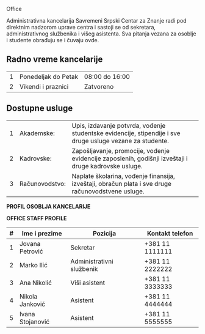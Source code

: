 Office

<p>Administrativna kancelarija Savremeni Srpski Centar za Znanje radi pod direktnim nadzorom uprave centra i sastoji se od sekretara, administrativnog službenika i višeg asistenta. Sva pitanja vezana za osoblje i studente obrađuju se i čuvaju ovde.</p>
<p><strong><h2>Radno vreme kancelarije</h2></strong></p><h4>
<table border="0" cellpadding="8">
<tr><td>1</td><td>Ponedeljak do Petak</td><td>08:00 do 16:00</td></tr>
<tr><td>2</td><td>Vikendi i praznici</td><td>Zatvoreno</td></tr>
</table>
<p><strong><h2>Dostupne usluge</h2></strong></p><h4>
<table border="0" cellpadding="8">
<tr><td>1</td><td>Akademske:</td><td>Upis, izdavanje potvrda, vođenje studentske evidencije, stipendije i sve druge usluge vezane za studente.</td></tr>
<tr><td>2</td><td>Kadrovske:</td><td>Zapošljavanje, promocije, vođenje evidencije zaposlenih, godišnji izveštaji i druge kadrovske usluge.</td></tr>
<tr><td>3</td><td>Računovodstvo:</td><td>Naplate školarina, vođenje finansija, izveštaji, obračun plata i sve druge računovodstvene usluge.</td></tr>
</table>
<p><b>PROFIL OSOBLJA KANCELARIJE</b></p>

**OFFICE STAFF PROFILE**

| **#** | **Ime i prezime** | **Pozicija** | **Kontakt telefon** |
| --- | --- | --- | --- |
| 1   | Jovana Petrović | Sekretar | +381 11 1111111 |
| 2   | Marko Ilić | Administrativni službenik | +381 11 2222222 |
| 3   | Ana Nikolić | Viši asistent | +381 11 3333333 |
| 4   | Nikola Janković | Asistent | +381 11 4444444 |
| 5   | Ivana Stojanović | Asistent | +381 11 5555555 |
